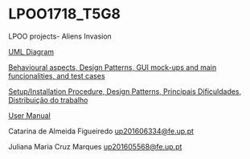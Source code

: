 # LPOO1718_T5G8
LPOO projects- Aliens Invasion

[UML Diagram](LpooUML.jpg)

[Behavioural aspects, Design Patterns, GUI mock-ups and main funcionalities, and test cases](lpooDemo.pdf)

[Setup/Installation Procedure, Design Patterns, Principais Dificuldades, Distribuição do trabalho](setup.pdf)

[User Manual](https://github.com/SmilingOwl/AliensInvasion/blob/master/User%20Manual.pdf)

Catarina de Almeida Figueiredo  up201606334@fe.up.pt

Juliana Maria Cruz Marques up201605568@fe.up.pt
